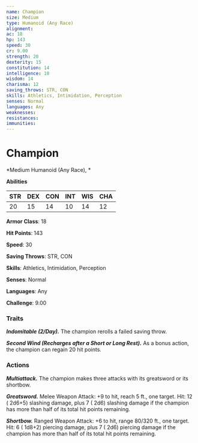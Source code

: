 ```yaml
---
name: Champion
size: Medium
type: Humanoid (Any Race)
alignment: 
ac: 18
hp: 143
speed: 30
cr: 9.00
strength: 20
dexterity: 15
constitution: 14
intelligence: 10
wisdom: 14
charisma: 12
saving_throws: STR, CON
skills: Athletics, Intimidation, Perception
senses: Normal
languages: Any
weaknesses:
resistances:
immunities:
---
```


# Champion

*Medium Humanoid (Any Race), *

**Abilities**

| STR | DEX | CON | INT | WIS | CHA |
| --- | --- | --- | --- | --- | --- |
| 20 | 15 | 14 | 10 | 14 | 12 |

**Armor Class**: 18

**Hit Points**: 143

**Speed**: 30

**Saving Throws**: STR, CON

**Skills**: Athletics, Intimidation, Perception

**Senses**: Normal

**Languages**: Any

**Challenge**: 9.00


### Traits
***Indomitable (2/Day).*** The champion rerolls a failed saving throw.

***Second Wind (Recharges after a Short or Long Rest).*** As a bonus action, the champion can regain 20 hit points.


### Actions
***Multiattack.*** The champion makes three attacks with its greatsword or its shortbow.

***Greatsword.*** Melee Weapon Attack:  +9 to hit, reach 5 ft., one target. Hit: 12 ( 2d6+5) slashing damage, plus 7 ( 2d6) slashing damage if the champion has more than half of its total hit points remaining.

***Shortbow.*** Ranged Weapon Attack:  +6 to hit, range 80/320 ft., one target. Hit: 6 ( 1d8+2) piercing damage, plus 7 ( 2d6) piercing damage if the champion has more than half of its total hit points remaining.

